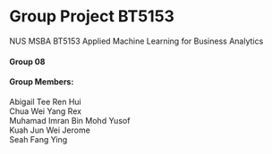 # Group Project BT5153
NUS MSBA BT5153 Applied Machine Learning for Business Analytics

#### Group 08
#### Group Members: <br />
Abigail Tee Ren Hui <br />
Chua Wei Yang Rex <br />
Muhamad Imran Bin Mohd Yusof <br />
Kuah Jun Wei Jerome <br />
Seah Fang Ying 



